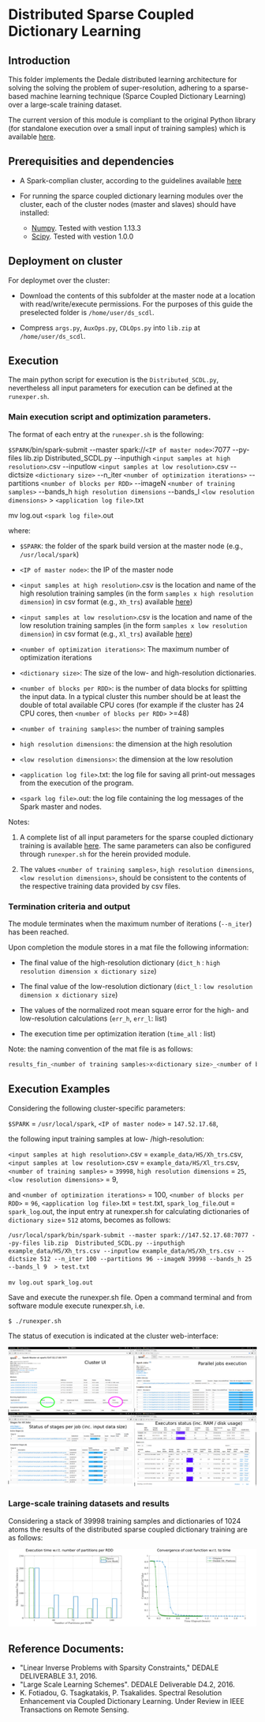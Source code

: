 # Distributed Sparse Coupled Dictionary Learning

## Introduction

This folder implements the Dedale distributed learning architecture for solving the solving the problem of super-resolution, adhering to a sparse-based machine learning technique (Sparce Coupled Dictionary Learning) over a large-scale training dataset.

The current version of this module is compliant to the original Python library (for standalone execution over a small input of training samples) which is available [here](https://github.com/spl-icsforth/SparseCoupledDictionaryLearning). 

## Prerequisities and dependencies

* A Spark-complian cluster, according to the guidelines available [here](../README.md)

* For running the sparce coupled dictionary learning modules over the cluster, each of the cluster nodes (master and slaves) should have installed:
	- [Numpy](http://www.numpy.org/). Tested with vestion 1.13.3
	- [Scipy](http://www.scipy.org/). Tested with vestion 1.0.0
	
## Deployment on cluster

For deploymet over the cluster:

* Download the contents of this subfolder at the master node at a location with read/write/execute permissions. For the purposes of this guide the preselected folder is `/home/user/ds_scdl`.

* Compress `args.py`, `AuxOps.py`, `CDLOps.py` into `lib.zip` at `/home/user/ds_scdl`.


## Execution

The main python script for execution is the `Distributed_SCDL.py`, nevertheless all input parameters for execution can be defined at the `runexper.sh`. 

### Main execution script and optimization parameters.

The format of each entry at the `runexper.sh` is the following:

`$SPARK`/bin/spark-submit --master spark://`<IP of master node>`:7077 --py-files lib.zip  Distributed_SCDL.py --inputhigh `<input samples at high resolution>`.csv --inputlow `<input samples at low resolution>`.csv --dictsize `<dictionary size>` --n_iter `<number of optimization iterations>` --partitions `<number of blocks per RDD>`  --imageN `<number of training samples>`  --bands_h `high resolution dimensions` --bands_l `<low resolution dimensions>` > `<application log file>`.txt

mv log.out `<spark log file>`.out

where:
*  `$SPARK`: the folder of the spark build version at the master node (e.g., `/usr/local/spark`)

*  `<IP of master node>`: the IP of the master node

*  `<input samples at high resolution>`.csv is the location and name of the high resolution training samples (in the form `samples x high resolution dimension`) in csv format (e.g., `Xh_trs`) available [here](example_data/HS/))

*  `<input samples at low resolution>`.csv is the location and name of the low resolution training samples (in the form `samples x low resolution dimension`) in csv format (e.g., `Xl_trs`) available [here](example_data/HS/))

*  `<number of optimization iterations>`: The maximum number of optimization iterations

*  `<dictionary size>`: The size of the low- and high-resolution dictionaries.

*  `<number of blocks per RDD>`: is the number of data blocks for splitting the input data. In a typical cluster this number should be at least the double of total available CPU cores (for example if the cluster has 24 CPU cores, then `<number of blocks per RDD>` >=48) 

*  `<number of training samples>`: the number of training samples

*  `high resolution dimensions`: the dimension at the high resolution

*  `<low resolution dimensions>`: the dimension at the low resolution

*  `<application log file>`.txt: the log file for saving all print-out messages from the execution of the program.

*  `<spark log file>`.out: the log file containing the log messages of the Spark master and nodes. 

Notes: 

1. A complete list of all input parameters for the sparse coupled dictionary training is available [here](https://github.com/spl-icsforth/SparseCoupledDictionaryLearning). The same parameters can also be configured through `runexper.sh` for the herein provided module.

2. The values `<number of training samples>`, `high resolution dimensions`, `<low resolution dimensions>`, should be consistent to the contents of the respective training data provided by csv files. 

### Termination criteria and output

The module terminates when the maximum number of iterations (`--n_iter`) has been reached. 


Upon completion the module stores in a mat file the following information:
        

* The final value of the high-resolution dictionary (`dict_h` : `high resolution dimension x dictionary size`)

* The final value of the low-resolution dictionary (`dict_l` : `low resolution dimension x dictionary size`)

* The values of the normalized root mean square error for the high- and low-resolution calculations (`err_h`, `err_l`: list)

* The execution time per optimization iteration (`time_all` : list)


Note: the naming convention of the mat file is as follows:

```bash
results_fin_<number of training samples>x<dictionary size>_<number of blocks per RDD>_.mat
```


## Execution Examples

Considering the following cluster-specific parameters:

`$SPARK` = `/usr/local/spark`, `<IP of master node>` = `147.52.17.68`, 

the following input training samples at low- /high-resolution:

`<input samples at high resolution>`.csv  = `example_data/HS/Xh_trs`.csv, `<input samples at low resolution>`.csv  = `example_data/HS/Xl_trs`.csv, `<number of training samples>` = `39998`, `high resolution dimensions` = `25`, `<low resolution dimensions>` = 9,

and `<number of optimization iterations>` = 100, `<number of blocks per RDD>` = `96`, `<application log file>`.txt = `test`.txt, 
`spark_log_file`.out = `spark_log`.out, the input entry at runexper.sh for calculating dictionaries of `dictionary size`= `512` atoms, becomes as follows:

```bach
/usr/local/spark/bin/spark-submit --master spark://147.52.17.68:7077 --py-files lib.zip  Distributed_SCDL.py --inputhigh example_data/HS/Xh_trs.csv --inputlow example_data/HS/Xh_trs.csv --dictsize 512 --n_iter 100 --partitions 96 --imageN 39998 --bands_h 25 --bands_l 9  > test.txt

mv log.out spark_log.out
```

Save and execute the runexper.sh file. Open a command terminal and from software module execute runexper.sh, i.e.

```
$ ./runexper.sh
```

The status of execution is indicated at the cluster web-interface:

![](../docs//images/distributed-psf/execution_example.png)


### Large-scale training datasets and results
Considering a stack of 39998 training samples and dictionaries of 1024 atoms the results of the distributed sparse coupled dictionary training are as follows:

![](../docs//images/distributed-psf/results20000.png)


## Reference Documents: 

* "Linear Inverse Problems with Sparsity Constraints," DEDALE DELIVERABLE 3.1, 2016.
* "Large Scale Learning Schemes". DEDALE Deliverable D4.2, 2016.
*  K. Fotiadou, G. Tsagkatakis, P. Tsakalides. Spectral Resolution Enhancement via Coupled Dictionary Learning. Under Review in IEEE Transactions on Remote Sensing.

